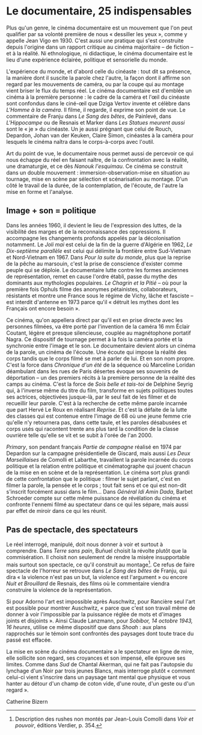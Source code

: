 # Le documentaire, 25 indispensables

Plus qu'un genre, le cinéma documentaire est un mouvement que l'on peut qualifier par sa volonté première de nous « dessiller les yeux », comme y appelle Jean Vigo en 1930. C'est aussi une pratique qui s'est construite depuis l'origine dans un rapport critique au cinéma majoritaire – de fiction – et à la réalité. Ni ethnologique, ni didactique, le cinéma documentaire est le lieu d'une expérience éclairée, politique et sensorielle du monde.

L'expérience du monde, et d'abord celle du cinéaste : tout dit sa présence, la manière dont il suscite la parole chez l'autre, la façon dont il affirme son regard par les mouvements de caméra, ou par la coupe qui au montage vient briser le flux du temps réel. Le cinéma documentaire est d'emblée un cinéma à la première personne : le cadre de la caméra et l'œil du cinéaste sont confondus dans le ciné-œil que Dziga Vertov invente et célèbre dans _L'Homme à la caméra_. Il filme, il regarde, il exprime son point de vue. Le commentaire de Franju dans _Le Sang des bêtes_, de Painlevé, dans _L'Hippocampe_ ou de Resnais et Marker dans _Les Statues meurent aussi_ sont le « je » du cinéaste. Un je aussi prégnant que celui de Rouch, Depardon, Johan van der Keuken, Claire Simon, cinéastes à la caméra pour lesquels le cinéma naîtra dans le corps-à-corps avec l'outil.

Art du point de vue, le documentaire nous permet aussi de percevoir ce qui nous échappe du réel en faisant naître, de la confrontation avec la réalité, une dramaturgie, et ce dès _Nanouk l'esquimau_. Ce cinéma se construit dans un double mouvement : immersion-observation-mise en situation au tournage, mise en scène par sélection et scénarisation au montage. D'un côté le travail de la durée, de la contemplation, de l'écoute, de l'autre la mise en forme et l'analyse.

## Image + son = politique

Dans les années 1960, il devient le lieu de l'expression des luttes, de la visibilité des marges et de la reconnaissance des oppressions. Il accompagne les changements profonds appelés par la décolonisation notamment. Le _Joli mai_ est celui de la fin de la guerre d'Algérie en 1962, _Le Dix-septième parallèle_ est celui qui délimite la frontière entre Sud-Vietnam et Nord-Vietnam en 1967. Dans _Pour la suite du monde_, plus que la reprise de la pêche au marsouin, c'est la prise de conscience d'exister comme peuple qui se déploie. Le documentaire lutte contre les formes anciennes de représentation, remet en cause l'ordre établi, passe du mythe des dominants aux mythologies populaires. _Le Chagrin et la Pitié_ – où pour la première fois Ophuls filme des anonymes pétainistes, collaborateurs, résistants et montre une France sous le régime de Vichy, lâche et fasciste – est interdit d'antenne en 1973 parce qu'il « détruit les mythes dont les Français ont encore besoin ».

Ce cinéma, qu'on appellera direct par qu'il est en prise directe avec les personnes filmées, va être porté par l'invention de la caméra 16&nbsp;mm Éclair Coutant, légère et presque silencieuse, couplée au magnétophone portatif Nagra. Ce dispositif de tournage permet à la fois la caméra portée et la synchronie entre l'image et le son. Le documentaire devient alors un cinéma de la parole, un cinéma de l'écoute. Une écoute qui impose la réalité des corps tandis que le corps filmé se met à parler de lui. Et en son nom propre. C'est la force dans _Chronique d'un été_ de la séquence où Marceline Loridan déambulant dans les rues de Paris désertes évoque ses souvenirs de déportation – un des premiers récits à la première personne de la réalité des camps au cinéma. C'est la force de _Sois belle et tais-toi_ de Delphine Seyrig qui, à l'inverse même du titre du film, transforme en sujets politiques toutes ses actrices, objectivées jusque-là, par le seul fait de les filmer et de recueillir leur parole. C'est à la recherche de cette même parole incarnée que part Hervé Le Roux en réalisant _Reprise_. Et c'est la défaite de la lutte des classes qui est contenue entre l'image de 68 où une jeune femme crie qu'elle n'y retournera pas, dans cette taule, et les paroles désabusées et corps usés qui racontent trente ans plus tard la condition de la classe ouvrière telle qu'elle se vit et se subit à l'orée de l'an 2000.

_Primary_, son pendant français _Partie de campagne_ réalisé en 1974 par Depardon sur la campagne présidentielle de Giscard, mais aussi _Les Deux Marseillaises_ de Comolli et Labarthe, travaillent la parole incarnée du corps politique et la relation entre politique et cinématographe qui jouent chacun de la mise en en scène et de la représentation. Le cinéma sort plus grandi de cette confrontation que le politique : filmer le sujet parlant, c'est en filmer la parole, la pensée et le corps ; tout fait sens et ce qui est non-dit s'inscrit forcément aussi dans le film... Dans _Général Idi Amin Dada_, Barbet Schroeder compte sur cette même puissance de révélation du cinéma et confronte l'ennemi filmé au spectateur dans ce qui les sépare, mais aussi par effet de miroir dans ce qui les réunit.

## Pas de spectacle, des spectateurs

Le réel interrogé, manipulé, doit nous donner à voir et surtout à comprendre. Dans _Terre sans pain_, Buñuel choisit la révolte plutôt que la commisération. Il choisit non seulement de rendre la misère insupportable mais surtout son spectacle, ce qu'il construit au montage[^1]. Ce refus de faire spectacle de l'horreur se retrouve dans _Le Sang des bêtes_ de Franju, qui dira « la violence n'est pas un but, la violence est l'argument » ou encore _Nuit et Brouillard_ de Resnais, des films où le commentaire viendra construire la violence de la représentation.

Si pour Adorno l'art est impossible après Auschwitz, pour Rancière seul l'art est possible pour montrer Auschwitz, « parce que c'est son travail même de donner à voir l'impossible par la puissance réglée de mots et d'images joints et disjoints ». Ainsi Claude Lanzmann, pour _Sobibor, 14 octobre 1943, 16 heures_, utilise ce même dispositif que dans _Shoah_ : aux plans rapprochés sur le témoin sont confrontés des paysages dont toute trace du passé est effacée.

La mise en scène du cinéma documentaire a le spectateur en ligne de mire, elle sollicite son regard, ses croyances et son impensé, elle éprouve ses limites. Comme dans _Sud_ de Chantal Akerman, qui ne fait pas l'autopsie du lynchage d'un Noir par trois jeunes Blancs, mais interroge plutôt « comment celui-ci vient s'inscrire dans un paysage tant mental que physique et vous hanter au détour d'un champ de coton vide, d'une route, d'un geste ou d'un regard ».

Catherine Bizern

[^1]: Description des rushes non montés par Jean-Louis Comolli dans _Voir et pouvoir_, éditions Verdier, p. 354.
